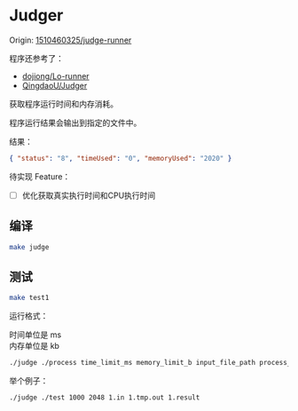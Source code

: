 # Judger

Origin: [1510460325/judge-runner](https://github.com/1510460325/judge-runner)

程序还参考了：

- [dojiong/Lo-runner](https://github.com/dojiong/Lo-runner/)
- [QingdaoU/Judger](https://github.com/QingdaoU/Judger)

获取程序运行时间和内存消耗。

程序运行结果会输出到指定的文件中。

结果：

```json
{ "status": "8", "timeUsed": "0", "memoryUsed": "2020" }
```

待实现 Feature：

- [ ] 优化获取真实执行时间和CPU执行时间

## 编译

```bash
make judge
```

## 测试

```bash
make test1
```

运行格式：

时间单位是 ms  
内存单位是 kb

```bash
./judge ./process time_limit_ms memory_limit_b input_file_path process_output_file_path result_file_path
```

举个例子：

```bash
./judge ./test 1000 2048 1.in 1.tmp.out 1.result
```
